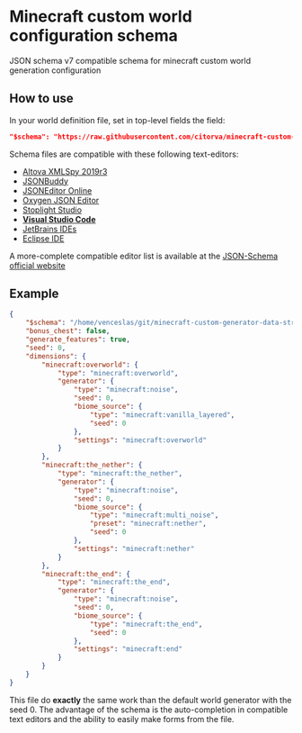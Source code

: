 # Minecraft custom world configuration schema
JSON schema v7 compatible schema for minecraft custom world generation configuration

## How to use

In your world definition file, set in top-level fields the field:

```json
"$schema": "https://raw.githubusercontent.com/citorva/minecraft-custom-generator-data-structure/master/1.16/20w21a.json"
```

Schema files are compatible with these following text-editors:
 * [Altova XMLSpy 2019r3](https://www.altova.com/xmlspy-xml-editor#json_schema)
 * [JSONBuddy](https://www.json-buddy.com/)
 * [JSONEditor Online](https://jsoneditoronline.org/)
 * [Oxygen JSON Editor](https://www.oxygenxml.com/xml_editor/json.html)
 * [Stoplight Studio](https://stoplight.io/)
 * **[Visual Studio Code](https://code.visualstudio.com/)**
 * [JetBrains IDEs](https://www.jetbrains.com/products.html?fromMenu#type=ide)
 * [Eclipse IDE](https://www.eclipse.org/downloads/eclipse-packages)
 
A more-complete compatible editor list is available at the [JSON-Schema official website](https://json-schema.org/implementations.html#editors)

## Example

```json
{
    "$schema": "/home/venceslas/git/minecraft-custom-generator-data-structure/devel.json",
    "bonus_chest": false,
    "generate_features": true,
    "seed": 0,
    "dimensions": {
        "minecraft:overworld": {
            "type": "minecraft:overworld",
            "generator": {
                "type": "minecraft:noise",
                "seed": 0,
                "biome_source": {
                    "type": "minecraft:vanilla_layered",
                    "seed": 0
                },
                "settings": "minecraft:overworld"
            }
        },
        "minecraft:the_nether": {
            "type": "minecraft:the_nether",
            "generator": {
                "type": "minecraft:noise",
                "seed": 0,
                "biome_source": {
                    "type": "minecraft:multi_noise",
                    "preset": "minecraft:nether",
                    "seed": 0
                },
                "settings": "minecraft:nether"
            }
        },
        "minecraft:the_end": {
            "type": "minecraft:the_end",
            "generator": {
                "type": "minecraft:noise",
                "seed": 0,
                "biome_source": {
                    "type": "minecraft:the_end",
                    "seed": 0
                },
                "settings": "minecraft:end"
            }
        }
    }
}
```

This file do **exactly** the same work than the default world generator with the seed 0. The advantage of the schema is the auto-completion in compatible text editors and the ability to easily make forms from the file.